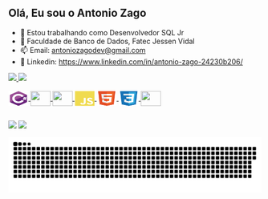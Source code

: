 ## Olá, Eu sou o Antonio Zago


- 🔭 Estou trabalhando como Desenvolvedor SQL Jr
- 🌱 Faculdade de Banco de Dados, Fatec Jessen Vidal
- 📫 Email: antoniozagodev@gmail.com
- 👔 Linkedin: https://www.linkedin.com/in/antonio-zago-24230b206/

<div>
  <a href="https://github.com/Antonio-Zago">
  <img height="180em" src="https://github-readme-stats.vercel.app/api?username=Antonio-Zago&show_icons=true&theme=dark&include_all_commits=true&count_private=true"/>
  <img height="180em" src="https://github-readme-stats.vercel.app/api/top-langs/?username=Antonio-Zago&layout=compact&langs_count=7&theme=dark"/>
</div>


<div style="display: inline_block"><br>  
  <img align="center"  height="30" width="40" src="https://raw.githubusercontent.com/devicons/devicon/master/icons/csharp/csharp-original.svg">   
  <img align="center"  height="30" width="40" src="https://cdn.jsdelivr.net/gh/devicons/devicon/icons/java/java-original.svg">
  <img align="center"  height="30" width="40" src="https://cdn.jsdelivr.net/gh/devicons/devicon/icons/spring/spring-original-wordmark.svg">  
  <img align="center"  height="30" width="40" src="https://raw.githubusercontent.com/devicons/devicon/master/icons/javascript/javascript-plain.svg">
  <img align="center"  height="30" width="40" src="https://raw.githubusercontent.com/devicons/devicon/master/icons/html5/html5-original.svg">
  <img align="center"  height="30" width="40" src="https://raw.githubusercontent.com/devicons/devicon/master/icons/css3/css3-original.svg">
  <img align="center"  height="30" width="40" src="https://cdn.jsdelivr.net/gh/devicons/devicon/icons/python/python-original.svg" />
</div>

##
  
<div>
  <a href="https://www.linkedin.com/in/antonio-zago-24230b206/" target="_blank"><img src="https://img.shields.io/badge/-LinkedIn-%230077B5?style=for-the-badge&logo=linkedin&logoColor=white" target="_blank"></a>   
  <a href = "mailto:antoniozagodev@gmail.com"><img src="https://img.shields.io/badge/-Gmail-%23333?style=for-the-badge&logo=gmail&logoColor=white" target="_blank"></a>
</div>
  
![Snake animation](https://github.com/Antonio-Zago/Antonio-Zago/blob/output/github-contribution-grid-snake.svg)
